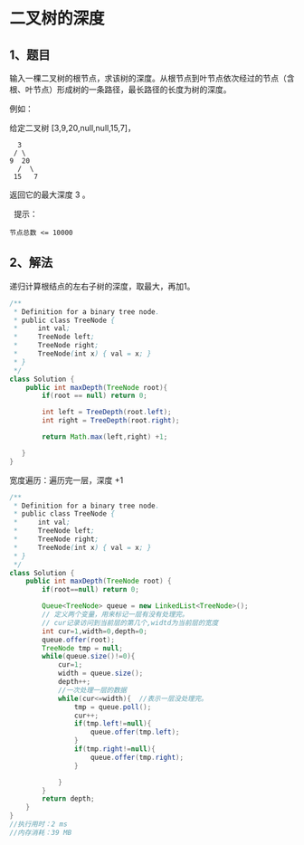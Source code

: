 # 二叉树的深度

## 1、题目

输入一棵二叉树的根节点，求该树的深度。从根节点到叶节点依次经过的节点（含根、叶节点）形成树的一条路径，最长路径的长度为树的深度。

例如：

给定二叉树 [3,9,20,null,null,15,7]，

      3
     / \
    9  20
      /  \
     15   7

返回它的最大深度 3 。

 
提示：

    节点总数 <= 10000


## 2、解法

递归计算根结点的左右子树的深度，取最大，再加1。

```java
/**
 * Definition for a binary tree node.
 * public class TreeNode {
 *     int val;
 *     TreeNode left;
 *     TreeNode right;
 *     TreeNode(int x) { val = x; }
 * }
 */
class Solution {
    public int maxDepth(TreeNode root){
		if(root == null) return 0;

		int left = TreeDepth(root.left);
		int right = TreeDepth(root.right);

		return Math.max(left,right) +1;

   }
}
```

宽度遍历：遍历完一层，深度 +1 

```java
/**
 * Definition for a binary tree node.
 * public class TreeNode {
 *     int val;
 *     TreeNode left;
 *     TreeNode right;
 *     TreeNode(int x) { val = x; }
 * }
 */
class Solution {
    public int maxDepth(TreeNode root) {
        if(root==null) return 0;

        Queue<TreeNode> queue = new LinkedList<TreeNode>();
        // 定义两个变量，用来标记一层有没有处理完。
        // cur记录访问到当前层的第几个,widtd为当前层的宽度
        int cur=1,width=0,depth=0;
        queue.offer(root);
        TreeNode tmp = null; 
        while(queue.size()!=0){
            cur=1;
            width = queue.size();
            depth++;
            //一次处理一层的数据
            while(cur<=width){  //表示一层没处理完。
                tmp = queue.poll();
                cur++;
                if(tmp.left!=null){
                    queue.offer(tmp.left);
                }
                if(tmp.right!=null){
                    queue.offer(tmp.right);
                }

            }
        }
        return depth;
    }
}
//执行用时：2 ms
//内存消耗：39 MB
```
